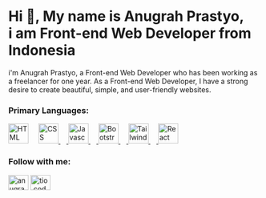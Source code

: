 <h1 align="left">Hi 👋, My name is Anugrah Prastyo, <br> i am Front-end Web Developer from Indonesia</h1>
<p align="left">i'm Anugrah Prastyo, a Front-end Web Developer who has been working as a freelancer for one year. As a Front-end Web Developer, I have a strong desire to create beautiful, simple, and user-friendly websites.</p>

<h3 align="left">Primary Languages:</h3>
<div align="left">
    <a target="_blank" rel="noopener noreferrer nofollow">
        <img src="https://skillicons.dev/icons?i=html" alt="HTML" height="40" style="max-width: 100%"/> 
    </a>
    <a target="_blank" rel="noopener noreferrer">
        <img width="12" style="max-width: 100%;">
    </a>
    <a href="https://skillicons.dev/icons?i=css" target="_blank" rel="noopener noreferrer nofollow">
        <img src="https://skillicons.dev/icons?i=css" alt="CSS" height="40" style="max-width: 100%"/> 
    </a>
    <a href target="_blank" rel="noopener noreferrer">
        <img width="12" style="max-width: 100%;">
    </a>
    <a href="https://skillicons.dev/icons?i=js" target="_blank" rel="noopener noreferrer nofollow">
        <img src="https://skillicons.dev/icons?i=js" alt="Javascript" height="40" style="max-width: 100%"/> 
    </a>
    <a href target="_blank" rel="noopener noreferrer">
        <img width="12" style="max-width: 100%;">
    </a>
    <a href="https://skillicons.dev/icons?i=bootstrap" target="_blank" rel="noopener noreferrer nofollow">
        <img src="https://skillicons.dev/icons?i=bootstrap" alt="Bootstrap" height="40" style="max-width: 100%"/> 
    </a>
    <a href target="_blank" rel="noopener noreferrer">
        <img width="12" style="max-width: 100%;">
    </a>
    <a href="https://skillicons.dev/icons?i=tailwind" target="_blank" rel="noopener noreferrer nofollow">
        <img src="https://skillicons.dev/icons?i=tailwind" alt="Tailwind" height="40" style="max-width: 100%"/> 
    </a>
    <a href target="_blank" rel="noopener noreferrer">
        <img width="12" style="max-width: 100%;">
    </a>
    <a href="https://skillicons.dev/icons?i=react" target="_blank" rel="noopener noreferrer nofollow">
        <img src="https://skillicons.dev/icons?i=react" alt="React" height="40" style="max-width: 100%"/> 
    </a>
</div>

<h3 align="left">Follow with me:</h3>
<p align="left">
<a href="https://linkedin.com/in/anugrah-prastyo" target="blank"><img align="center" src="https://raw.githubusercontent.com/rahuldkjain/github-profile-readme-generator/master/src/images/icons/Social/linked-in-alt.svg" alt="anugrah-prastyo" height="30" width="40" /></a>
<a href="https://instagram.com/tio.code" target="blank"><img align="center" src="https://raw.githubusercontent.com/rahuldkjain/github-profile-readme-generator/master/src/images/icons/Social/instagram.svg" alt="tio.code" height="30" width="40" /></a>
</p>